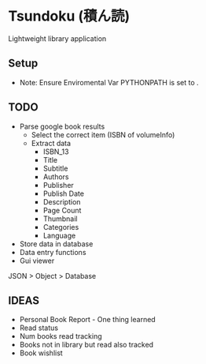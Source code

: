 # Tsundoku (積ん読)
Lightweight library application

## Setup
* Note: Ensure Enviromental Var PYTHONPATH is set to .

## TODO
* Parse google book results
    * Select the correct item (ISBN of volumeInfo)
    * Extract data
        * ISBN_13
        * Title
        * Subtitle
        * Authors
        * Publisher
        * Publish Date
        * Description
        * Page Count
        * Thumbnail
        * Categories
        * Language
* Store data in database
* Data entry functions
* Gui viewer

JSON > Object > Database

## IDEAS
* Personal Book Report - One thing learned
* Read status
* Num books read tracking
* Books not in library but read also tracked
* Book wishlist
